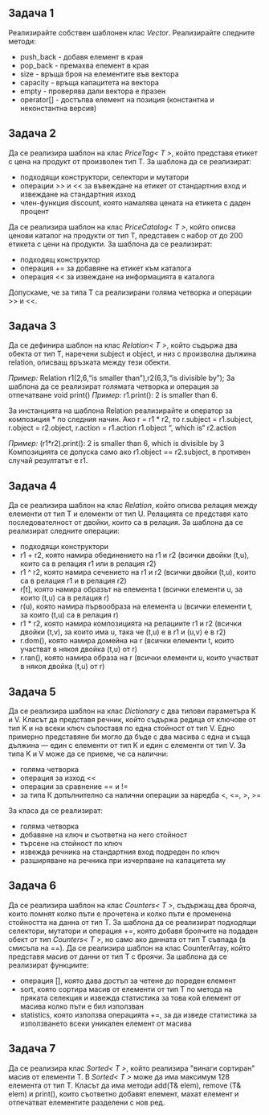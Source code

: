## Задача 1
Реализирайте собствен шаблонен клас *Vector*. Реализирайте следните методи:
- push_back - добавя елемент в края
- pop_back - премахва елемент в края
- size - връща броя на елементите във вектора
- capacity - връща капацитета на вектора
- empty - проверява дали вектора е празен
- operator[] - достъпва елемент на позиция (константна и неконстантна версия)

## Задача 2
 Да се реализира шаблон на клас *PriceTag< T >*, който представя етикет с цена на продукт от произволен тип T. За шаблона да се реализират:
- подходящи конструктори, селектори и мутатори<br/>
- операции >> и << за въвеждане на етикет от стандартния вход и извеждане на стандартния изход<br/>
- член-функция discount, която намалява цената на етикета с даден процент<br/>

Да се реализира шаблон на клас *PriceCatalog< T >*, който описва ценови каталог на продукти от тип T, представен с набор от до 200 етикета с
цени на продукти. За шаблона да се реализират:
- подходящ конструктор<br/>
- операция += за добавяне на етикет към каталога<br/>
- операция << за извеждане на информацията в каталога<br/>

Допускаме, че за типа T са реализирани голяма четворка и операции >> и <<.

## Задача 3
Да се дефинира шаблон на клас *Relation< T >*, който съдържа два обекта от тип T, наречени subject и object, и низ с произволна дължина relation, 
описващ връзката между тези обекти.

*Пример:* Relation<int> r1(2,6,“is smaller than”),r2(6,3,“is divisible by”);
За шаблона да се реализират голямата четворка и операция за отпечатване void print()
*Пример:* r1.print(): 2 is smaller than 6.

За инстанцията на шаблона Relation<int> реализирайте и оператор за композиция * по следния
начин.
Ако r = r1 * r2, то r.subject = r1.subject, r.object = r2.object,
r.action = r1.action r1.object “, which is“ r2.action

*Пример:* (r1*r2).print(): 2 is smaller than 6, which is divisible by 3 
Композицията се допуска само ако r1.object == r2.subject, в противен случай резултатът e r1.

## Задача 4
Да се реализира шаблон на клас *Relation*, който описва релация между елементи от тип T и елементи от тип U. 
Релацията се представя като последователност от двойки, които са в релация. За шаблона да се реализират следните операции:
- подходящи конструктори
- r1 + r2, която намира обединението на r1 и r2 (всички двойки (t,u), които са в релация r1 или в релация r2)
- r1 ^ r2, която намира сечението на r1 и r2 (всички двойки (t,u), които са в релация r1 и в релация r2)
- r[t], която намира образът на елемента t (всички елементи u, за които (t,u) са в релация r)
- r(u), която намира първообраза на елемента u (всички елементи t, за които (t,u) са в релация r)
- r1 * r2, която намира композицията на релациите r1 и r2 (всички двойки (t,v), за които има u, така че (t,u) е в r1 и (u,v) е в r2)
- r.dom(), която намира домейна на r (всички елементи t, които участват в някоя двойка (t,u) от r)
- r.ran(), която намира образа на r (всички елементи u, които участват в някоя двойка (t,u) от r)

## Задача 5
Да се реализира шаблон на клас *Dictionary* с два типови параметъра K и V. Класът да
представя речник, който съдържа редица от ключове от тип K и на всеки ключ съпоставя по
една стойност от тип V. Едно примерно представяне би могло да бъде с два масива с една
и съща дължина — един с елементи от тип K и един с елементи от тип V. За типа K и V
може да се приеме, че са налични:
- голяма четворка
- операция за изход <<
- операции за сравнение == и !=
- за типа К допълнително са налични операции за наредба <, <=, >, >=

За класа да се реализират:
- голяма четворка
- добавяне на ключ и съответна на него стойност
- търсене на стойност по ключ
- извежда речника на стандартния вход подреден по ключ
- разширяване на речника при изчерпване на капацитета му

## Задача 6
Да се реализира шаблон на клас *Counters< T >*, съдържащ два брояча, които помнят колко пъти е прочетена и колко пъти е променена стойността на 
данна от тип T. За шаблона да се реализират подходящи селектори, мутатори и операция +=, която добавя броячите на подаден обект от тип *Counters< T >*, 
но само ако данната от тип T съвпада (в смисъла на ==). Да се реализира шаблон на клас CounterArray<T>, който представя масив от данни от тип T с броячи.
За шаблона да се реализират функциите:
- операция [], която дава достъп за четене до пореден елемент
- sort, която сортира масив от елементи от тип T по метода на пряката селекция и извежда статистика за това кой елемент от масива колко пъти е бил използван 
- statistics, която използва операцията +=, за да изведе статистика за използването всеки уникален елемент от масива
  
## Задача 7
Да се реализира клас *Sorted< T >*, който реализира "винаги сортиран" масив от елементи T. В *Sorted< T >* може да има максимум 128 елемента от тип T.
Класът да има методи add(T& elem), remove (T& elem) и print(), които съответно добавят елемент, махат елемент и отпечатват елементите разделени с нов ред.
    

